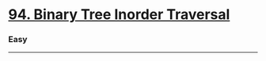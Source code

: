 # [94. Binary Tree Inorder Traversal](https://leetcode.com/problems/binary-tree-inorder-traversal/)
### Easy
---
